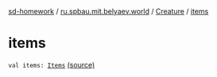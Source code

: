 [sd-homework](../../index.md) / [ru.spbau.mit.belyaev.world](../index.md) / [Creature](index.md) / [items](.)

# items

`val items: `[`Items`](../-items/index.md) [(source)](https://github.com/StasBel/sd-homework/blob/Roguelike/src/main/kotlin/ru/spbau/mit/belyaev/world/Creature.kt#L57)